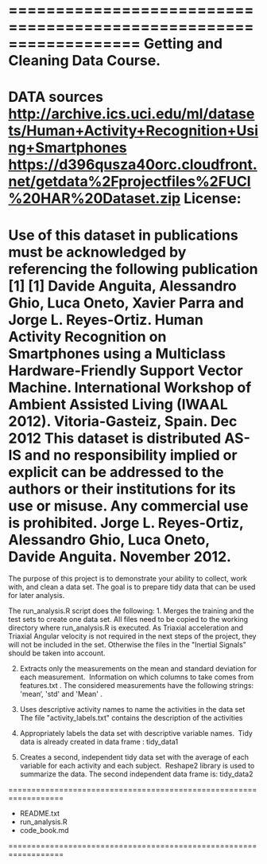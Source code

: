 ==================================================================
Getting and Cleaning Data Course.
==================================================================
DATA sources
http://archive.ics.uci.edu/ml/datasets/Human+Activity+Recognition+Using+Smartphones 
https://d396qusza40orc.cloudfront.net/getdata%2Fprojectfiles%2FUCI%20HAR%20Dataset.zip 
License:
========
Use of this dataset in publications must be acknowledged by referencing the following publication [1] 
[1] Davide Anguita, Alessandro Ghio, Luca Oneto, Xavier Parra and Jorge L. Reyes-Ortiz. Human Activity Recognition on Smartphones using a Multiclass Hardware-Friendly Support Vector Machine. International Workshop of Ambient Assisted Living (IWAAL 2012). Vitoria-Gasteiz, Spain. Dec 2012
This dataset is distributed AS-IS and no responsibility implied or explicit can be addressed to the authors or their institutions for its use or misuse. Any commercial use is prohibited.
Jorge L. Reyes-Ortiz, Alessandro Ghio, Luca Oneto, Davide Anguita. November 2012.
==================================================================
The purpose of this project is to demonstrate your ability to collect, work with, and clean a data set. The goal is to prepare tidy data that can be used for later analysis. 

The run_analysis.R script does the following:
	1.	Merges the training and the test sets to create one data set.
All files need to be copied to the working directory where run_analysis.R is executed. 
As Triaxial acceleration and Triaxial Angular velocity is not required in the next steps of the project,  they will not be included in the set. Otherwise the files in the "Inertial Signals" should be taken into account.

  2.   Extracts only the measurements on the mean and standard deviation for each measurement. 
Information on which columns to take comes from features.txt . The considered measurements have the following strings:
'mean‘, 'std' and 'Mean' .

  3.  Uses descriptive activity names to name the activities in the data set
The file "activity_labels.txt" contains the description of the activities

  4.  Appropriately labels the data set with descriptive variable names. 
Tidy data is already created in data frame : tidy_data1

  5. Creates a second, independent tidy data set with the average of each variable for each activity and each subject. 
Reshape2 library is used to summarize the data. The second independent data frame is: tidy_data2

==================================================================
- README.txt
- run_analysis.R
- code_book.md

==================================================================

